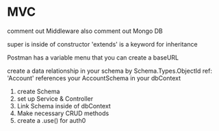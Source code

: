 # MVC

comment out Middleware
also comment out Mongo DB

super is inside of constructor
'extends' is a keyword for inheritance

Postman has a variable menu that you can create a baseURL

create a data relationship in your schema by Schema.Types.ObjectId
ref: 'Account' references your AccountSchema in your dbContext



1. create Schema
2. set up Service & Controller
3. Link Schema inside of dbContext
4. Make necessary CRUD methods
5. create a .use() for auth0
